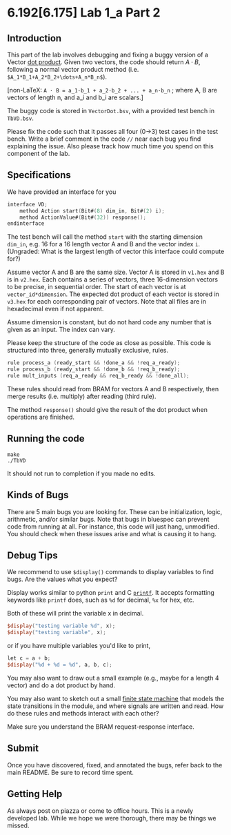 # 6.192[6.175] Lab 1_a Part 2

## Introduction
This part of the lab involves debugging and fixing a buggy version of a Vector [dot product](https://en.wikipedia.org/wiki/Dot_product). Given two vectors, the code should return $A\cdot B$, following a normal vector product method (i.e. `$A_1*B_1+A_2*B_2+\dots+A_n*B_n$`). 

[non-LaTeX: `A · B = a_1·b_1 + a_2·b_2 + ... + a_n·b_n` ; where A, B are vectors of length n, and a_i and b_i are scalars.]

The buggy code is stored in `VectorDot.bsv`, with a provided test bench in `TbVD.bsv`.

Please fix the code such that it passes all four (0->3) test cases in the test bench. Write a brief comment in the code `//` near each bug you find explaining the issue. Also please track how much time you spend on this component of the lab.

## Specifications

We have provided an interface for you
```verilog
interface VD;
    method Action start(Bit#(8) dim_in, Bit#(2) i);
    method ActionValue#(Bit#(32)) response();
endinterface
```
The test bench will call the method `start` with the starting dimension `dim_in`, e.g. 16 for a 16 length vector A and B and the vector index `i`.  (Ungraded: What is the largest length of vector this interface could compute for?)

Assume vector A and B are the same size. Vector A is stored in `v1.hex` and B is in `v2.hex`. Each contains a series of vectors, three 16-dimension vectors to be precise, in sequential order. The start of each vector is at `vector_id*dimension`. The expected dot product of each vector is stored in `v3.hex` for each corresponding pair of vectors. Note that all files are in hexadecimal even if not apparent. 

Assume dimension is constant, but do not hard code any number that is given as an input. The index can vary. 

Please keep the structure of the code as close as possible. This code is structured into three, generally mutually exclusive, rules.

```verilog
rule process_a (ready_start && !done_a && !req_a_ready);
rule process_b (ready_start && !done_b && !req_b_ready);
rule mult_inputs (req_a_ready && req_b_ready && !done_all);
```
These rules should read from BRAM for vectors A and B respectively, then merge results (i.e. multiply) after reading (third rule).

The method `response()` should give the result of the dot product when operations are finished.

## Running the code

```
make
./TbVD
```

It should not run to completion if you made no edits.

## Kinds of Bugs

There are 5 main bugs you are looking for. These can be initialization, logic, arithmetic, and/or similar bugs. Note that bugs in bluespec can prevent code from running at all. For instance, this code will just hang, unmodified. You should check when these issues arise and what is causing it to hang.

## Debug Tips

We recommend to use `$display()` commands to display variables to find bugs. Are the values what you expect?

Display works similar to python `print` and C [`printf`](https://en.wikipedia.org/wiki/Printf). It accepts formatting keywords like `printf` does, such as `%d` for decimal, `%x` for hex, etc.

Both of these will print the variable x in decimal. 
```verilog
$display("testing variable %d", x);
$display("testing variable", x);
```

or if you have multiple variables you'd like to print,
```verilog
let c = a + b;
$display("%d + %d = %d", a, b, c);
```

You may also want to draw out a small example (e.g., maybe for a length 4 vector) and do a dot product by hand.

You may also want to sketch out a small [finite state machine](https://en.wikipedia.org/wiki/Finite-state_machine) that models the state transitions in the module, and where signals are written and read. How do these rules and methods interact with each other?

Make sure you understand the BRAM request-response interface.

## Submit

Once you have discovered, fixed, and annotated the bugs, refer back to the main README. Be sure to record time spent.

## Getting Help

As always post on piazza or come to office hours. This is a newly developed lab. While we hope we were thorough, there may be things we missed.
